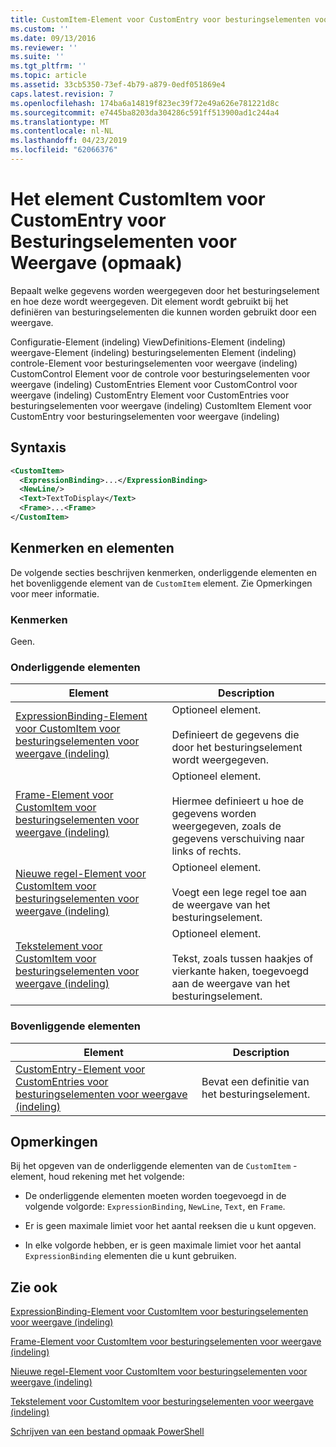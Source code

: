 ```yaml
---
title: CustomItem-Element voor CustomEntry voor besturingselementen voor weergave (indeling) | Microsoft Docs
ms.custom: ''
ms.date: 09/13/2016
ms.reviewer: ''
ms.suite: ''
ms.tgt_pltfrm: ''
ms.topic: article
ms.assetid: 33cb5350-73ef-4b79-a879-0edf051869e4
caps.latest.revision: 7
ms.openlocfilehash: 174ba6a14819f823ec39f72e49a626e781221d8c
ms.sourcegitcommit: e7445ba8203da304286c591ff513900ad1c244a4
ms.translationtype: MT
ms.contentlocale: nl-NL
ms.lasthandoff: 04/23/2019
ms.locfileid: "62066376"
---
```

# <a name="customitem-element-for-customentry-for-controls-for-view-format"></a>Het element CustomItem voor CustomEntry voor Besturingselementen voor Weergave (opmaak)

Bepaalt welke gegevens worden weergegeven door het besturingselement en hoe deze wordt weergegeven. Dit element wordt gebruikt bij het definiëren van besturingselementen die kunnen worden gebruikt door een weergave.

Configuratie-Element (indeling) ViewDefinitions-Element (indeling) weergave-Element (indeling) besturingselementen Element (indeling) controle-Element voor besturingselementen voor weergave (indeling) CustomControl Element voor de controle voor besturingselementen voor weergave (indeling) CustomEntries Element voor CustomControl voor weergave (indeling) CustomEntry Element voor CustomEntries voor besturingselementen voor weergave (indeling) CustomItem Element voor CustomEntry voor besturingselementen voor weergave (indeling)

## <a name="syntax"></a>Syntaxis

```xml
<CustomItem>
  <ExpressionBinding>...</ExpressionBinding>
  <NewLine/>
  <Text>TextToDisplay</Text>
  <Frame>...<Frame>
</CustomItem>
```

## <a name="attributes-and-elements"></a>Kenmerken en elementen

De volgende secties beschrijven kenmerken, onderliggende elementen en het bovenliggende element van de `CustomItem` element. Zie Opmerkingen voor meer informatie.

### <a name="attributes"></a>Kenmerken

Geen.

### <a name="child-elements"></a>Onderliggende elementen

|Element|Description|
|-------------|-----------------|
|[ExpressionBinding-Element voor CustomItem voor besturingselementen voor weergave (indeling)](./expressionbinding-element-for-customitem-for-controls-for-view-format.md)|Optioneel element.<br /><br /> Definieert de gegevens die door het besturingselement wordt weergegeven.|
|[Frame-Element voor CustomItem voor besturingselementen voor weergave (indeling)](./frame-element-for-customitem-for-controls-for-view-format.md)|Optioneel element.<br /><br /> Hiermee definieert u hoe de gegevens worden weergegeven, zoals de gegevens verschuiving naar links of rechts.|
|[Nieuwe regel-Element voor CustomItem voor besturingselementen voor weergave (indeling)](./newline-element-for-customitem-for-controls-for-view-format.md)|Optioneel element.<br /><br /> Voegt een lege regel toe aan de weergave van het besturingselement.|
|[Tekstelement voor CustomItem voor besturingselementen voor weergave (indeling)](./text-element-for-customitem-for-controls-for-view-format.md)|Optioneel element.<br /><br /> Tekst, zoals tussen haakjes of vierkante haken, toegevoegd aan de weergave van het besturingselement.|

### <a name="parent-elements"></a>Bovenliggende elementen

|Element|Description|
|-------------|-----------------|
|[CustomEntry-Element voor CustomEntries voor besturingselementen voor weergave (indeling)](./customentry-element-for-customentries-for-controls-for-view-format.md)|Bevat een definitie van het besturingselement.|

## <a name="remarks"></a>Opmerkingen

Bij het opgeven van de onderliggende elementen van de `CustomItem` -element, houd rekening met het volgende:

- De onderliggende elementen moeten worden toegevoegd in de volgende volgorde: `ExpressionBinding`, `NewLine`, `Text`, en `Frame`.

- Er is geen maximale limiet voor het aantal reeksen die u kunt opgeven.

- In elke volgorde hebben, er is geen maximale limiet voor het aantal `ExpressionBinding` elementen die u kunt gebruiken.

## <a name="see-also"></a>Zie ook

[ExpressionBinding-Element voor CustomItem voor besturingselementen voor weergave (indeling)](./expressionbinding-element-for-customitem-for-controls-for-view-format.md)

[Frame-Element voor CustomItem voor besturingselementen voor weergave (indeling)](./frame-element-for-customitem-for-controls-for-view-format.md)

[Nieuwe regel-Element voor CustomItem voor besturingselementen voor weergave (indeling)](./newline-element-for-customitem-for-controls-for-view-format.md)

[Tekstelement voor CustomItem voor besturingselementen voor weergave (indeling)](./text-element-for-customitem-for-controls-for-view-format.md)

[Schrijven van een bestand opmaak PowerShell](./writing-a-powershell-formatting-file.md)
